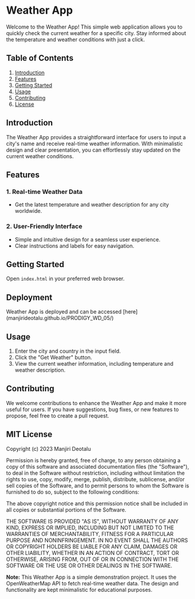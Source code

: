 # Weather App

Welcome to the Weather App! This simple web application allows you to quickly check the current weather for a specific city. Stay informed about the temperature and weather conditions with just a click.

## Table of Contents

1. [Introduction](#introduction)
2. [Features](#features)
3. [Getting Started](#getting-started)
4. [Usage](#usage)
5. [Contributing](#contributing)
6. [License](#license)

## Introduction

The Weather App provides a straightforward interface for users to input a city's name and receive real-time weather information. With minimalistic design and clear presentation, you can effortlessly stay updated on the current weather conditions.

## Features

### 1. **Real-time Weather Data**
   - Get the latest temperature and weather description for any city worldwide.

### 2. **User-Friendly Interface**
   - Simple and intuitive design for a seamless user experience.
   - Clear instructions and labels for easy navigation.

## Getting Started

Open `index.html` in your preferred web browser.

## Deployment

  Weather App is deployed and can be accessed [here] (manjirideotalu.github.io/PRODIGY_WD_05/)

## Usage

1. Enter the city and country in the input field.
2. Click the "Get Weather" button.
3. View the current weather information, including temperature and weather description.

## Contributing

We welcome contributions to enhance the Weather App and make it more useful for users. If you have suggestions, bug fixes, or new features to propose, feel free to create a pull request.

## MIT License

Copyright (c) 2023 Manjiri Deotalu

Permission is hereby granted, free of charge, to any person obtaining a copy of this software and associated documentation files (the "Software"), to deal in the Software without restriction, including without limitation the rights to use, copy, modify, merge, publish, distribute, sublicense, and/or sell copies of the Software, and to permit persons to whom the Software is furnished to do so, subject to the following conditions:

The above copyright notice and this permission notice shall be included in all copies or substantial portions of the Software.

THE SOFTWARE IS PROVIDED "AS IS", WITHOUT WARRANTY OF ANY KIND, EXPRESS OR IMPLIED, INCLUDING BUT NOT LIMITED TO THE WARRANTIES OF MERCHANTABILITY, FITNESS FOR A PARTICULAR PURPOSE AND NONINFRINGEMENT. IN NO EVENT SHALL THE AUTHORS OR COPYRIGHT HOLDERS BE LIABLE FOR ANY CLAIM, DAMAGES OR OTHER LIABILITY, WHETHER IN AN ACTION OF CONTRACT, TORT OR OTHERWISE, ARISING FROM, OUT OF OR IN CONNECTION WITH THE SOFTWARE OR THE USE OR OTHER DEALINGS IN THE SOFTWARE.


**Note:** This Weather App is a simple demonstration project. It uses the OpenWeatherMap API to fetch real-time weather data. The design and functionality are kept minimalistic for educational purposes.
